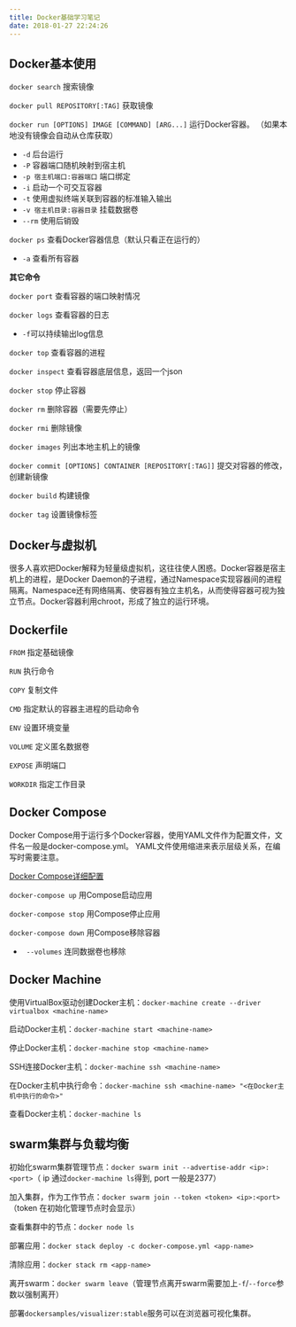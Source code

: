 ```yaml
---
title: Docker基础学习笔记
date: 2018-01-27 22:24:26
---
```



## Docker基本使用

`docker search`  搜索镜像

`docker pull REPOSITORY[:TAG]`  获取镜像

`docker run [OPTIONS] IMAGE [COMMAND] [ARG...]`  运行Docker容器。
（如果本地没有镜像会自动从仓库获取）

* `-d` 后台运行
* `-P` 容器端口随机映射到宿主机
* `-p 宿主机端口:容器端口` 端口绑定
* `-i` 启动一个可交互容器
* `-t` 使用虚拟终端关联到容器的标准输入输出
* `-v 宿主机目录:容器目录` 挂载数据卷
* `--rm` 使用后销毁

<!-- more -->

`docker ps`  查看Docker容器信息（默认只看正在运行的）
* `-a` 查看所有容器

**其它命令**

`docker port`  查看容器的端口映射情况

`docker logs`  查看容器的日志
* `-f`可以持续输出log信息

`docker top`   查看容器的进程

`docker inspect`  查看容器底层信息，返回一个json

`docker stop`  停止容器

`docker rm`  删除容器（需要先停止）

`docker rmi`  删除镜像

`docker images`  列出本地主机上的镜像

`docker commit [OPTIONS] CONTAINER [REPOSITORY[:TAG]]`  提交对容器的修改，创建新镜像

`docker build`  构建镜像

`docker tag`  设置镜像标签

## Docker与虚拟机

很多人喜欢把Docker解释为轻量级虚拟机，这往往使人困惑。Docker容器是宿主机上的进程，是Docker Daemon的子进程，通过Namespace实现容器间的进程隔离。Namespace还有网络隔离、使容器有独立主机名，从而使得容器可视为独立节点。Docker容器利用chroot，形成了独立的运行环境。

## Dockerfile

`FROM`  指定基础镜像

`RUN`  执行命令

`COPY`  复制文件

`CMD`  指定默认的容器主进程的启动命令

`ENV`  设置环境变量

`VOLUME`  定义匿名数据卷

`EXPOSE`  声明端口

`WORKDIR`  指定工作目录

## Docker Compose

Docker Compose用于运行多个Docker容器，使用YAML文件作为配置文件，文件名一般是docker-compose.yml。
YAML文件使用缩进来表示层级关系，在编写时需要注意。

[Docker Compose详细配置](https://docs.docker.com/compose/compose-file/)

`docker-compose up`  用Compose启动应用

`docker-compose stop`  用Compose停止应用

`docker-compose down`  用Compose移除容器

* ` --volumes`  连同数据卷也移除

## Docker Machine

使用VirtualBox驱动创建Docker主机：`docker-machine create --driver virtualbox <machine-name>`

启动Docker主机：`docker-machine start <machine-name>`

停止Docker主机：`docker-machine stop <machine-name>`

SSH连接Docker主机：`docker-machine ssh <machine-name>`

在Docker主机中执行命令：`docker-machine ssh <machine-name> "<在Docker主机中执行的命令>"`

查看Docker主机：`docker-machine ls`

## swarm集群与负载均衡

初始化swarm集群管理节点：`docker swarm init --advertise-addr <ip>:<port>`（ ip 通过`docker-machine ls`得到, port 一般是2377）

加入集群，作为工作节点：`docker swarm join --token <token> <ip>:<port>`（token 在初始化管理节点时会显示）

查看集群中的节点：`docker node ls`

部署应用：`docker stack deploy -c docker-compose.yml <app-name>`

清除应用：`docker stack rm <app-name>`

离开swarm：`docker swarm leave`（管理节点离开swarm需要加上`-f`/`--force`参数以强制离开）

部署`dockersamples/visualizer:stable`服务可以在浏览器可视化集群。
